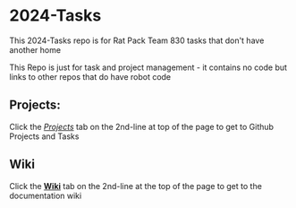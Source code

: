 # 2024-Tasks
This 2024-Tasks repo is for Rat Pack Team 830 tasks that don't have another home

This Repo is just for task and project management - it contains no code but links to other repos that do have robot code

## Projects:
Click the *[Projects](https://github.com/FRC830/2024-Tasks/projects)* tab on the 2nd-line at top of the page to get to Github Projects and Tasks

## Wiki
Click the **[Wiki](https://github.com/FRC830/2024-Tasks/wiki)** tab on the 2nd-line at the top of the page to get to the documentation wiki
